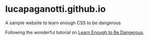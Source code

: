 # lucapaganotti.github.io
A sample website to learn enough CSS to be dangerous

Following the wonderful tutorial on [Learn Enough to Be Dangerous](https://www.learnenough.com/).
